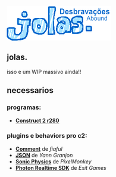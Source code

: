 
![jolas. logo](/Animations/menu_Logo/Default/000.png)
## jolas.

isso e um WIP massivo ainda!!

## necessarios
### programas:
- **[Construct 2 r280](https://www.construct.net/en/construct-2/download)**
### plugins e behaviors pro c2:
- **[Comment](https://fiaful.itch.io/comment-construct-2-and-3-addon)** de *fiaful*
- **[JSON](https://github.com/FrenchYann/JSON_for_construct2)** de *Yann Granjon*
- **[Sonic Physics](https://github.com/DanielPeterMcDonald/sonicphysics)** de *PixelMonkey*
- **[Photon Realtime SDK](https://dashboard.photonengine.com/download/photon-construct2-sdk_v4-1-1-5.zip)** de *Exit Games*